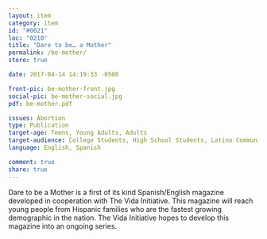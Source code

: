 ```yaml
---
layout: item
category: item
id: "#0021"
loc: "0210"
title: "Dare to be… a Mother"
permalink: /be-mother/
store: true

date: 2017-04-14 14:19:33 -0500

front-pic: be-mother-front.jpg
social-pic: be-mother-social.jpg
pdf: be-mother.pdf

issues: Abortion
type: Publication
target-age: Teens, Young Adults, Adults
target-audience: College Students, High School Students, Latino Community, Unintended Pregnancy
language: English, Spanish

comment: true
share: true
---
```

Dare to be a Mother is a first of its kind Spanish/English magazine developed in cooperation with The Vida Initiative. This magazine will reach young people from Hispanic families who are the fastest growing demographic in the nation. The Vida Initiative hopes to develop this magazine into an ongoing series.